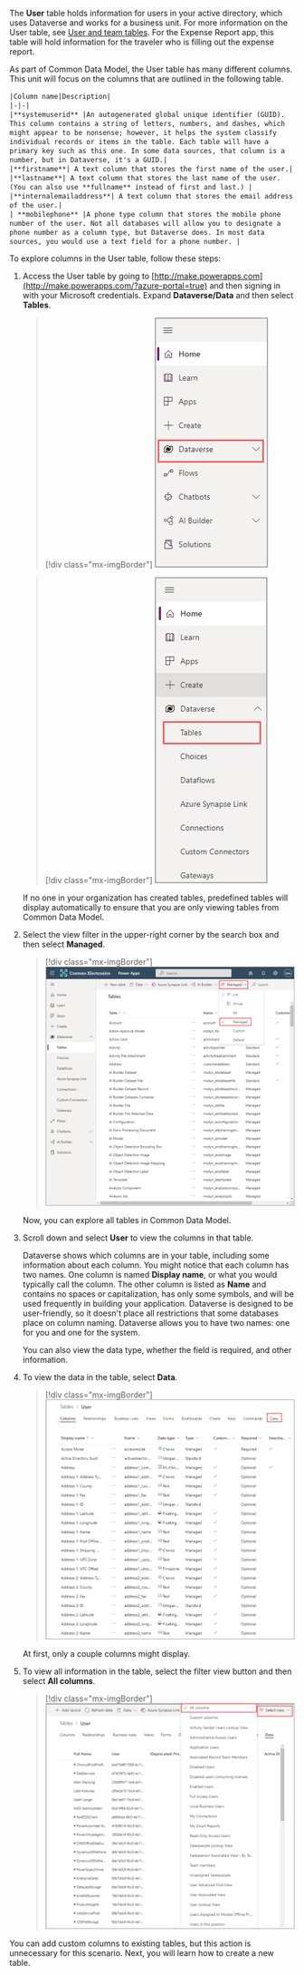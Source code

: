 The **User** table holds information for users in your active directory, which uses Dataverse and works for a business unit. For more information on the User table, see [User and team tables](/powerapps/developer/data-platform/user-team-entities/?azure-portal=true#). For the Expense Report app, this table will hold information for the traveler who is filling out the expense report.

As part of Common Data Model, the User table has many different columns. This unit will focus on the columns that are outlined in the following table.

    |Column name|Description|
    |-|-|
    |**systemuserid** |An autogenerated global unique identifier (GUID). This column contains a string of letters, numbers, and dashes, which might appear to be nonsense; however, it helps the system classify individual records or items in the table. Each table will have a primary key such as this one. In some data sources, that column is a number, but in Dataverse, it's a GUID.|
    |**firstname**| A text column that stores the first name of the user.|
    |**lastname**| A text column that stores the last name of the user. (You can also use **fullname** instead of first and last.) |
    |**internalemailaddress**| A text column that stores the email address of the user.|
    | **mobilephone** |A phone type column that stores the mobile phone number of the user. Not all databases will allow you to designate a phone number as a column type, but Dataverse does. In most data sources, you would use a text field for a phone number. |

To explore columns in the User table, follow these steps:

1. Access the User table by going to [http://make.powerapps.com](http://make.powerapps.com/?azure-portal=true) and then signing in with your Microsoft credentials. Expand **Dataverse/Data** and then select **Tables**.

    > [!div class="mx-imgBorder"]
    > [![Screenshot of the Dataverse left navigation menu with the Dataverse option highlighted.](../media/2-dataverse.png)](../media/2-dataverse.png#lightbox)

    > [!div class="mx-imgBorder"]
    > [![Screenshot of the Dataverse left navigation menu with the Tables option highlighted.](../media/3-tables.png)](../media/3-tables.png#lightbox)

    If no one in your organization has created tables, predefined tables will display automatically to ensure that you are only viewing tables from Common Data Model.

1. Select the view filter in the upper-right corner by the search box and then select **Managed**.

    > [!div class="mx-imgBorder"]
    > [![Screenshot of Microsoft Power Apps tables page with the Managed option highlighted and menu expanded.](../media/4-managed.png)](../media/4-managed.png#lightbox)

    Now, you can explore all tables in Common Data Model.

1. Scroll down and select **User** to view the columns in that table.

    Dataverse shows which columns are in your table, including some information about each column. You might notice that each column has two names. One column is named **Display name**, or what you would typically call the column. The other column is listed as **Name** and contains no spaces or capitalization, has only some symbols, and will be used frequently in building your application. Dataverse is designed to be user-friendly, so it doesn't place all restrictions that some databases place on column naming. Dataverse allows you to have two names: one for you and one for the system.

    You can also view the data type, whether the field is required, and other information.

1. To view the data in the table, select **Data**.

    > [!div class="mx-imgBorder"]
    > [![Screenshot of User data columns with the Data option highlighted in the top navigation bar.](../media/5-user-data.png)](../media/5-user-data.png#lightbox)

    At first, only a couple columns might display.

1. To view all information in the table, select the filter view button and then select **All columns**.

    > [!div class="mx-imgBorder"]
    > [![Screenshot of the Select view filter option expanded and the All columns option selected.](../media/6-all-columns.png)](../media/6-all-columns.png#lightbox)

You can add custom columns to existing tables, but this action is unnecessary for this scenario. Next, you will learn how to create a new table.
